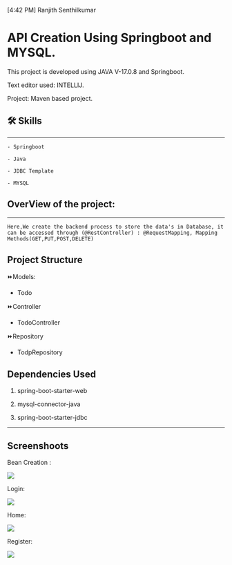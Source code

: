 [4:42 PM] Ranjith Senthilkumar


# API Creation Using Springboot and MYSQL.

This project is developed using JAVA V-17.0.8 and Springboot.
 
Text editor used: INTELLIJ.
 
Project: Maven based project.

## 🛠 Skills

------------      

    - Springboot

    - Java

    - JDBC Template

    - MYSQL

## OverView of the project:

---------------------------

    Here,We create the backend process to store the data's in Database, it can be accessed through (@RestController) : @RequestMapping, Mapping Methods(GET,PUT,POST,DELETE)

## Project Structure

⏩Models:

   - Todo

⏩Controller

   - TodoController

⏩Repository

   - TodpRepository
 
## Dependencies Used

1. spring-boot-starter-web

2. mysql-connector-java

3. spring-boot-starter-jdbc

---------------------------------

## Screenshoots

Bean Creation :

<img src="src/main/java/com/rev/Screenshots/beansSetUp.png">

Login:

<img src="src/main/java/com/rev/Screenshots/login.png">

Home:

<img src="src/main/java/com/rev/Screenshots/home.png">

Register:

<img src="src/main/java/com/rev/Screenshots/register.png">
